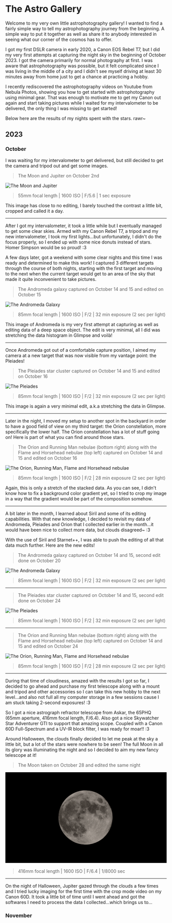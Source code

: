 # The Astro Gallery

Welcome to my very own little astrophotography gallery! I wanted to find a fairly simple way to tell my astrophotography journey from the beginning. A simple way to put it together as well as share it to anybody interested in seeing what our corner of the cosmos has to offer.

I got my first DSLR camera in early 2020, a Canon EOS Rebel T7, but I did my very first attempts at capturing the night sky in the beginning of October 2023. I got the camera primarily for normal photography at first. I was aware that astrophotography was possible, but it felt complicated since I was living in the middle of a city and I didn't see myself driving at least 30 minutes away from home just to get a chance at practicing a hobby.

I recently rediscovered the astrophotography videos on Youtube from Nebula Photos, showing you how to get started with astrophotography using minimal gear. That was enough to motivate me to get my Canon out again and start taking pictures while I waited for my intervalometer to be delivered, the only thing I was missing to get started!

Below here are the results of my nights spent with the stars. rawr~

## 2023

### October

I was waiting for my intervalometer to get delivered, but still decided to get the camera and tripod out and get some images.

> The Moon and Jupiter on October 2nd

![The Moon and Jupiter](./2023/2023-10-02%20Moon%20and%20Jupiter.png)

> 55mm focal length | 1600 ISO | F/5.6 | 1 sec exposure

This image has close to no editing, I barely touched the contrast a little bit, cropped and called it a day.

---

After I got my intervalometer, it took a little while but I eventually managed to get some clear skies. Armed with my Canon Rebel T7, a tripod and my new intervalometer, I took my first lights...but unfortunately, I didn't do the focus properly, so I ended up with some nice donuts instead of stars. Homer Simpson would be so proud! :3

A few days later, got a weekend with some clear nights and this time I was ready and determined to make this work! I captured 3 different targets through the course of both nights, starting with the first target and moving to the next when the current target would get to an area of the sky that made it quite inconvenient to take pictures.

> The Andromeda galaxy captured on October 14 and 15 and edited on October 15

![The Andromeda Galaxy](./2023/2023-10-15%20M31%20Andromeda.png)

> 85mm focal length | 1600 ISO | F/2 | 32 min exposure (2 sec per light)

This image of Andromeda is my very first attempt at capturing as well as editing data of a deep space object. The edit is very minimal, all I did was stretching the data histogram in Glimpse and voilà!

---

Once Andromeda got out of a comfortable capture position, I aimed my camera at a new target that was now visible from my vantage point: the Pleiades!

> The Pleiades star cluster captured on October 14 and 15 and edited on October 16

![The Pleiades](./2023/2023-10-16%20M45%20Pleiades.png)

> 85mm focal length | 1600 ISO | F/2 | 32 min exposure (2 sec per light)

This image is again a very minimal edit, a.k.a stretching the data in Glimpse.

---

Later in the night, I moved my setup to another spot in the backyard in order to have a good field of view on my third target: the Orion constellation, more specifically the lower half. The Orion constellation has a lot of stuff going on! Here is part of what you can find around those stars.

> The Orion and Running Man nebulae (bottom right) along with the Flame and Horsehead nebulae (top left) captured on October 14 and 15 and edited on October 16

![The Orion, Running Man, Flame and Horsehead nebulae](./2023/2023-10-16%20M42%20Orion.png)

> 85mm focal length | 1600 ISO | F/2 | 28 min exposure (2 sec per light)

Again, this is only a stretch of the stacked data. As you can see, I didn't know how to fix a background color gradient yet, so I tried to crop my image in a way that the gradient would be part of the composition somehow.

---

A bit later in the month, I learned about Siril and some of its editing capabilities. With that new knowledge, I decided to revisit my data of Andromeda, Pleiades and Orion that I collected earlier in the month...it would have been nice to collect more data, but clouds disagreed~ :3

With the use of Siril and Starnet++, I was able to push the editing of all that data much further. Here are the new edits!

> The Andromeda galaxy captured on October 14 and 15, second edit done on October 20

![The Andromeda Galaxy](./2023/2023-10-20%20M31%20Andromeda.png)

> 85mm focal length | 1600 ISO | F/2 | 32 min exposure (2 sec per light)

---

> The Pleiades star cluster captured on October 14 and 15, second edit done on October 24

![The Pleiades](./2023/2023-10-24%20M45%20Pleiades.png)

> 85mm focal length | 1600 ISO | F/2 | 32 min exposure (2 sec per light)

---

> The Orion and Running Man nebulae (bottom right) along with the Flame and Horsehead nebulae (top left) captured on October 14 and 15 and edited on October 24

![The Orion, Running Man, Flame and Horsehead nebulae](./2023/2023-10-24%20M42%20Orion.png)

> 85mm focal length | 1600 ISO | F/2 | 28 min exposure (2 sec per light)

---

During that time of cloudiness, amazed with the results I got so far, I decided to go ahead and purchase my first telescope along with a mount and tripod and other accessories so I can take this new hobby to the next level...and also not full all my computer storage in a few sessions cause I am stuck taking 2-second exposures! :3

So I got a nice astrograph refractor telescope from Askar, the 65PHQ (65mm aperture, 416mm focal length, F/6.4). Also got a nice Skywatcher Star Adventurer GTI to support that amazing scope. Coupled with a Canon 60D Full-Spectrum and a UV-IR block filter, I was ready for moar!! :3

Around Halloween, the clouds finally decided to let me peak at the sky a little bit, but a lot of the stars were nowhere to be seen! The full Moon in all its glory was illuminating the night and so I decided to aim my new fancy telescope at it!

> The Moon taken on October 28 and edited the same night

![The Moon](./2023/2023-10-28%20Moon.png)

> 416mm focal length | 1600 ISO | F/6.4 | 1/8000 sec

---

On the night of Halloween, Jupiter gazed through the clouds a few times and I tried lucky imaging for the first time with the crop mode video on my Canon 60D. It took a little bit of time until I went ahead and got the softwares I need to process the data I collected...which brings us to...

### November

